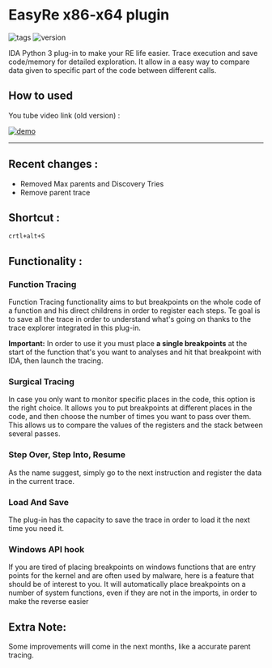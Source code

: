 # EasyRe x86-x64 plugin

![tags](https://img.shields.io/badge/tags-%20ida%20ida--pro%2C%20ida--plugin%2C%20idapython-blue) ![version](https://img.shields.io/badge/version-0.2-yellowgreen)

IDA Python 3 plug-in to make your RE life easier. Trace execution and save code/memory for detailed exploration. It allow in a easy way to compare data given to specific part of the code between different calls. 

## How to used

You tube video link (old version) : 

[![demo](https://i.ibb.co/Wvwnt2N/Image1.png)](https://youtu.be/rFiICyep3hE)

------

## Recent changes :
- Removed Max parents and Discovery Tries
- Remove parent trace

## Shortcut :

`crtl+alt+S`

## Functionality :

### Function Tracing

  Function Tracing functionality aims to but breakpoints on the whole code of a function and his direct childrens in order to register each steps. Te goal is to save all the trace in order to understand what's going on thanks to the trace explorer integrated in this plug-in.

 **Important:** In order to use it you must place **a single breakpoints** at the start of the function that's you want to analyses and hit that breakpoint with IDA, then launch the tracing.


### Surgical Tracing
   In case you only want to monitor specific places in the code, this option is the right choice. It allows you to put breakpoints at different places in the code, and then choose the number of times you want to pass over them. This allows us to compare the values of the registers and the stack between several passes.


### Step Over,  Step Into,  Resume
   As the name suggest, simply go to the next instruction and register the data in the current trace.


### Load And Save
  The plug-in has the capacity to save the trace in order to load it the next time you need it. 

### Windows  API hook

If you are tired of placing breakpoints on windows functions that are entry points for the kernel and are often used by malware, here is a feature that should be of interest to you. It will automatically place breakpoints on a number of system functions, even if they are not in the imports, in order to make the reverse easier

## Extra Note:

Some improvements will come in the next months, like a accurate parent tracing.



